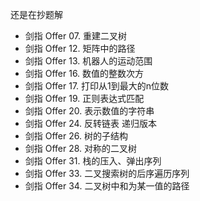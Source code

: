 还是在抄题解
- 剑指 Offer 07. 重建二叉树
- 剑指 Offer 12. 矩阵中的路径
- 剑指 Offer 13. 机器人的运动范围
- 剑指 Offer 16. 数值的整数次方
- 剑指 Offer 17. 打印从1到最大的n位数
- 剑指 Offer 19. 正则表达式匹配
- 剑指 Offer 20. 表示数值的字符串
- 剑指 Offer 24. 反转链表 递归版本
- 剑指 Offer 26. 树的子结构
- 剑指 Offer 28. 对称的二叉树
- 剑指 Offer 31. 栈的压入、弹出序列
- 剑指 Offer 33. 二叉搜索树的后序遍历序列
- 剑指 Offer 34. 二叉树中和为某一值的路径